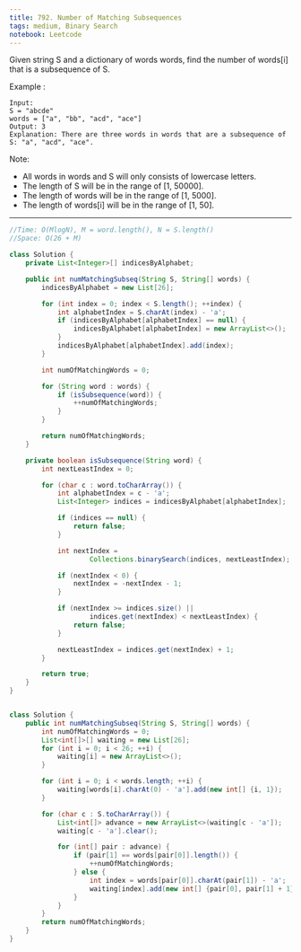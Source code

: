 ```yaml
---
title: 792. Number of Matching Subsequences
tags: medium, Binary Search
notebook: Leetcode
---
```


Given string S and a dictionary of words words, find the number of words[i] that is a subsequence of S.

Example :
```
Input: 
S = "abcde"
words = ["a", "bb", "acd", "ace"]
Output: 3
Explanation: There are three words in words that are a subsequence of S: "a", "acd", "ace".
```
Note:

- All words in words and S will only consists of lowercase letters.
- The length of S will be in the range of [1, 50000].
- The length of words will be in the range of [1, 5000].
- The length of words[i] will be in the range of [1, 50].

----------


```Java
//Time: O(MlogN), M = word.length(), N = S.length()
//Space: O(26 + M)

class Solution {
	private List<Integer>[] indicesByAlphabet;

	public int numMatchingSubseq(String S, String[] words) {
		indicesByAlphabet = new List[26];

		for (int index = 0; index < S.length(); ++index) {
			int alphabetIndex = S.charAt(index) - 'a';
			if (indicesByAlphabet[alphabetIndex] == null) {
				indicesByAlphabet[alphabetIndex] = new ArrayList<>();
			}
			indicesByAlphabet[alphabetIndex].add(index);
		}

		int numOfMatchingWords = 0;

		for (String word : words) {
			if (isSubsequence(word)) {
				++numOfMatchingWords;
			}
		}

		return numOfMatchingWords;
	}

	private boolean isSubsequence(String word) {
		int nextLeastIndex = 0;

		for (char c : word.toCharArray()) {
			int alphabetIndex = c - 'a';
			List<Integer> indices = indicesByAlphabet[alphabetIndex];

            if (indices == null) {
                return false;
            }

			int nextIndex =
					Collections.binarySearch(indices, nextLeastIndex);

			if (nextIndex < 0) {
				nextIndex = -nextIndex - 1;
			}

			if (nextIndex >= indices.size() ||
					indices.get(nextIndex) < nextLeastIndex) {
				return false;
			}

			nextLeastIndex = indices.get(nextIndex) + 1;
		}

		return true;
	}
}
```

```Java

class Solution {
	public int numMatchingSubseq(String S, String[] words) {
		int numOfMatchingWords = 0;
		List<int[]>[] waiting = new List[26];
		for (int i = 0; i < 26; ++i) {
			waiting[i] = new ArrayList<>();
		}

		for (int i = 0; i < words.length; ++i) {
			waiting[words[i].charAt(0) - 'a'].add(new int[] {i, 1});
		}

		for (char c : S.toCharArray()) {
			List<int[]> advance = new ArrayList<>(waiting[c - 'a']);
			waiting[c - 'a'].clear();

			for (int[] pair : advance) {
				if (pair[1] == words[pair[0]].length()) {
					++numOfMatchingWords;
				} else {
					int index = words[pair[0]].charAt(pair[1]) - 'a';
					waiting[index].add(new int[] {pair[0], pair[1] + 1});
				}
			}
		}
		return numOfMatchingWords;
	}
}
```